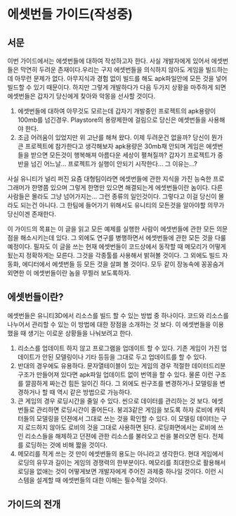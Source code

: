 # 에셋번들 가이드(작성중)

## 서문
이번 가이드에서는 에셋번들에 대하여 작성하고자 한다. 사실 개발자에게 있어서 에셋번들은 막연히 두려운 존재이다.우리는 구지 에셋번들을 의식하지 않아도 게임을 빌드하는데 아무런 문제가 없다. 아무지식과 경험 없이 빌드를 해도 apk파일안에 모든 것을 넣어 빌드할 수 있기 때문이다. 
하지만 그렇게 개발하다가 다음 두가지 상황을 마주하게 되면 에셋번들은 갑자기 당신에게 찾아와 악몽을 선사할 것이다.

1. 에셋번들에 대하여 아무것도 모르는데 갑자기 개발중인 프로젝트의 apk용량이 100mb를 넘긴경우. Playstore의 용량제한에 걸림으로
당신은 에셋번들을 사용해야 한다.
2. 조금 어려움이 있었지만 위 고난를 해쳐 왔다. 이제 두려운건 없을까? 당신이 뭔가 큰 프로젝트에 참가한다고 생각해보자
apk용량은 30mb채 안되며 게임은 에셋번들을 받으면 모든것이 행복해져 아름다운 세상이 펼쳐질까? 갑자기 프로젝트가 중반을 넘긴 어느날...
프로젝트가 실행이 안되기 시작한다... 그 이유는...? 

사실 유니티가 널리 퍼진 요즘 대형팀이라면 에셋번들에 관한 지식을 가진 능숙한 프로그래머가 한명쯤 있으며 그렇게 한명만 있으면
해결되는게 에셋번들이란 놈이다. 다른 사람들은 몰라도 그냥 넘어가지는... 그런 종류의 일인것이다. 그렇다고 이걸 당신이 
몰라도 되는건 아니다. 그 한팀에 들어가기 위해서도 유니티의 모든것을 알아야할 의무가 당신이겐 존재한다.

이 가이드의 목표는 이 글을 읽고 모든 예제를 실행한 사람이 에셋번들에 관한 모든 의문점을 해소시키는데 있다. 그 외에도 연구를 병행하면서 에셋번들에 관한 모든 것을 다룰 예정이다. 필자도 이 글을 쓰는 현재 에셋번들이 코드상에서 동작할 때 메모리가 어떻게 됬는지 정확하게는 모른다. 그것을 각종툴를 사용해서 밝혀볼 것이다. 그 외에도 빌드 자동화, 에디터에서 에셋번들 등 모든 것을 살펴 볼 것이다.
모두 같이 장농속에 꽁꽁숨겨 외면한 이 에셋번들이란 놈을 무찔러 보도록하자.

## 에셋번들이란?
 에셋번들은 유니티3D에서 리소스를 빌드 할 수 있는 방법 중 하나이다. 코드와 리소스를 나누어서 관리할 수 있는 이 방법에 대한 장점을 소개하는 것 보다. 이 에셋번들을 이용했을 때 생기는 이로운 상황들을 나눠보려고 한다.
 
1. 리소스를 업데이트 하지 않고 프로그램을 업데이트 할 수 있다. 기존 게임이 가진 업데이트가 안된 모델링이나 기타 등등을 그대로 두고 업데이트를 할 수 있다. 
2. 반대의 경우에도 유용하다. 문자열테이블이 있는 게임의 경우 적절한 데이터드리분 구조가 만들어져 있다면 apk파일 업데이트 없이 번역을 할 수 있다. 물론 이런 구조를 깔끔하게 짜는건 힘든 일이긴 하다. 그 외에도 씬구조를 변경하거나 모델링을 변경하거나 할 때 역시 같은 방법으로 가능하다.
3. 큰 게임의 경우 로딩시간을 줄일 수 있다. 씬으로 데이터를 관리하는 것 보다. 에셋번들로 관리하면 로딩시간이 줄어든다. 붕괴3같은 게임을 보도록 하자 로비에 캐릭터들의 모델링을 던젼에서 그대로 쓰는 것을 확인할 수 있다. 이 모델링 데이터는 구지 로드하지 않아도 로비의 것을 그대로 사용하면 된다. 로딩화면에서는 로비에 쓰인 리소스들을 해제하고 던젼에 관한 리소스를 불러오고 씬을 불러오면 된다. 전체를 로딩하는 것에 비해 짧을 것이다. 
4. 메모리를 적게 쓰는 것 만이 에셋번들의 용도는 아니라고 생각한다. 현대 게임에서 로딩의 유무과 길이는 게임의 경쟁력의 한부분이다. 메모리를 최대한으로 활용해서 로딩을 없애는 것이 어떻게보면 개발자에게 주어진 과제중 하나일 것이다. 이런 시스템을 설계할 때 에셋번들의 대한 이해는 필수적일 것이다.

## 가이드의 전개

 
